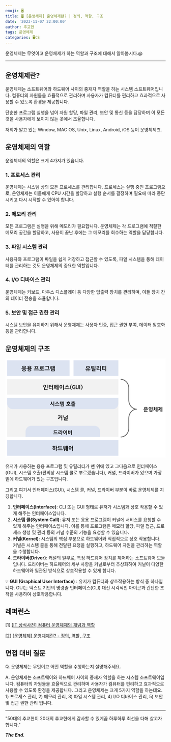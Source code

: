 ```yaml
---
emoji: 🖥️
title: 🖥️ [운영체제] 운영체제란? | 정의, 역할, 구조
date: '2023-11-07 22:00:00'
author: 추교현
tags: 운영체제
categories: 🖥️CS
---
```


운영체제는 무엇이고 운영체제가 하는 역할과 구조에 대해서 알아봅시다.@

---

## 운영체제란?

운영체제는 소프트웨어와 하드웨어 사이의 중재자 역할을 하는 시스템 소프트웨어입니다. 컴퓨터의 자원들을 효율적으로 관리하며 사용자가 컴퓨터를 편리하고 효과적으로 사용할 수 있도록 환경을 제공합니다.

단순한 프로그램 실행을 넘어 자원 할당, 파일 관리, 보안 및 통신 등을 담당하며 이 모든 것을 사용자에게 보이지 않는 곳에서 조율합니다.

저희가 알고 있는 Window, MAC OS, Unix, Linux, Android, iOS 등이 운영체제죠.

## 운영체제의 역할

운영체제의 역할은 크게 4가지가 있습니다.

### 1. 프로세스 관리

운영체제는 시스템 상의 모든 프로세스를 관리합니다. 프로세스는 실행 중인 프로그램으로, 운영체제는 이들에게 CPU 시간을 할당하고 실행 순서를 결정하며 필요에 따라 중단시키고 다시 시작할 수 있어야 합니다.

### 2. 메모리 관리

모든 프로그램은 실행을 위해 메모리가 필요합니다. 운영체제는 각 프로그램에 적절한 메모리 공간을 할당하고, 사용이 끝난 후에는 그 메모리를 회수하는 역할을 담당합니다.

### 3. 파일 시스템 관리

사용자와 프로그램이 파일을 쉽게 저장하고 접근할 수 있도록, 파일 시스템을 통해 데이터를 관리하는 것도 운영체제의 중요한 역할입니다.

### 4. I/O 디바이스 관리

운영체제는 키보드, 마우스 디스플레이 등 다양한 입출력 장치를 관리하며, 이들 장치 간의 데이터 전송을 조율합니다.

### 5. 보안 및 접근 권한 관리

시스템 보안을 유지하기 위해서 운영체제는 사용자 인증, 접근 권한 부여, 데이터 암호화 등을 관리합니다.

## 운영체제의 구조

![CS-OS-001-1.png](CS-OS-001-1.png)

유저가 사용하는 응용 프로그램 및 유틸리티가 맨 위에 있고 그다음으로 인터페이스(GUI), 시스템 호출(편의상 시스템 콜로 부르겠습니다), 커널, 드라이버가 있으며 가장 밑에 하드웨어가 있는 구조입니다.

그리고 여기서 인터페이스(GUI), 시스템 콜, 커널, 드라이버 부분이 바로 운영체제를 지칭합니다.

1. **인터페이스(Interface)**:
   CLI 또는 GUI 형태로 유저가 시스템과 상호 작용할 수 있게 해주는 인터페이스입니다.
2. **시스템 콜(System Call)**:
   유저 또는 응용 프로그램이 커널에 서비스를 요청할 수 있게 해주는 인터페이스입니다. 이를 통해 프로그램은 메모리 할당, 파일 접근, 프로세스 생성 및 관리 등의 커널 수준의 기능을 요청할 수 있습니다.
3. **커널(Kernel)**:
   시스템의 핵심 부분으로 하드웨어와 직접적으로 상호 작용합니다. 커널은 시스템 콜을 통해 전달된 요청을 실행하고, 하드웨어 자원을 관리하는 역할을 수행합니다.
4. **드라이버(Driver)**:
   커널의 일부로, 특정 하드웨어 장치를 제어하는 소프트웨어 모듈입니다. 드라이버는 하드웨어의 세부 사항을 커널로부터 추상화하여 커널이 다양한 하드웨어와 일관된 방식으로 상호작용할 수 있게 합니다.

💡 **GUI (Graphical User Interface)** :
유저가 컴퓨터와 상호작용하는 방식 중 하나입니다. GUI는 텍스트 기반의 명령줄 인터페이스(CLI) 대신 시각적인 아이콘과 간단한 조작을 사용하여 상호작용합니다.

## 레퍼런스

[1] [[IT 상식사전] 컴퓨터 운영체제의 개념과 역할](https://yozm.wishket.com/magazine/detail/1453/)

[2] [[운영체제] 운영체제란? - 정의, 역할, 구조](https://velog.io/@dddooo9/%EC%9A%B4%EC%98%81%EC%B2%B4%EC%A0%9C-%EC%9A%B4%EC%98%81%EC%B2%B4%EC%A0%9C%EB%9E%80-%EC%A0%95%EC%9D%98-%EC%97%AD%ED%95%A0-%EA%B5%AC%EC%A1%B0)

## 면접 대비 질문

Q. 운영체제는 무엇이고 어떤 역할을 수행하는지 설명해주세요.

A. 운영체제는 소프트웨어와 하드웨어 사이의 중재자 역할을 하는 시스템 소프트웨어입니다. 컴퓨터의 자원들을 효율적으로 관리하며 사용자가 컴퓨터를 편리하고 효과적으로 사용할 수 있도록 환경을 제공합니다. 그리고 운영체제는 크게 5가지 역할을 하는데요. 1) 프로세스 관리, 2) 메모리 관리, 3) 파일 시스템 관리, 4) I/O 디바이스 관리, 5) 보안 및 접근 권한 관리 입니다.

---

"50대의 추교현이 20대의 추교현에게 감사할 수 있게끔 하루하루 최선을 다해 살고자 합니다."

**_The End._**
